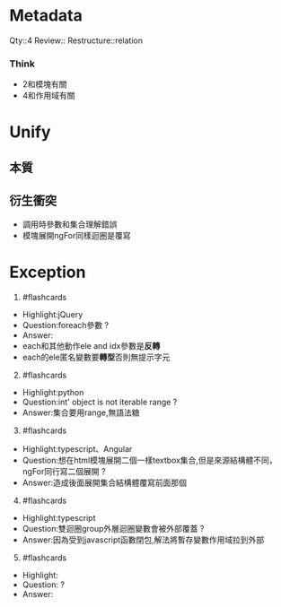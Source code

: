 # Metadata
Qty::4
Review::
Restructure::relation

### Think
- 2和模塊有關
- 4和作用域有關
# Unify

## 本質

## 衍生衝突

- 調用時參數和集合理解錯誤
- 模塊展開ngFor同樣迴圈是覆寫


# Exception


1. #flashcards 
- Highlight:jQuery
- Question:foreach參數
?
- Answer:
- each和其他動作ele and idx參數是**反轉**
- each的ele匿名變數要**轉型**否則無提示字元

2. #flashcards 
- Highlight:python
- Question:int' object is not iterable range
?
- Answer:集合要用range,無語法糖

3. #flashcards 
- Highlight:typescript、Angular
- Question:想在html模塊展開二個一樣textbox集合,但是來源結構體不同，ngFor同行寫二個展開
?
- Answer:造成後面展開集合結構體覆寫前面那個

4. #flashcards 
- Highlight:typescript
- Question:雙迴圈group外層迴圈變數會被外部覆蓋
?
- Answer:因為受到javascript函數閉包,解法將暫存變數作用域拉到外部

5. #flashcards 
- Highlight:
- Question:
?
- Answer:

